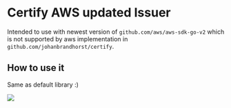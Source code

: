 # Certify AWS updated Issuer

Intended to use with newest version of `github.com/aws/aws-sdk-go-v2`
which is not supported by aws implementation in `github.com/johanbrandhorst/certify`.

## How to use it

Same as default library :)

![](https://media.giphy.com/media/AhQev1suy32mWdFNcq/giphy.gif)

